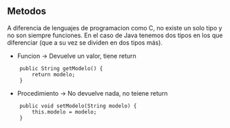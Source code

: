 ## Metodos
A diferencia de lenguajes de programacion como C, no existe un solo tipo y no son siempre funciones. En el caso de Java tenemos dos tipos en los que diferenciar (que a su vez se dividen en dos tipos más).

+ Funcion -> Devuelve un valor, tiene return
```
    public String getModelo() {
        return modelo;
    }
```
+ Procedimiento -> No devuelve nada, no teiene return
```
    public void setModelo(String modelo) {
        this.modelo = modelo;
    }
```
